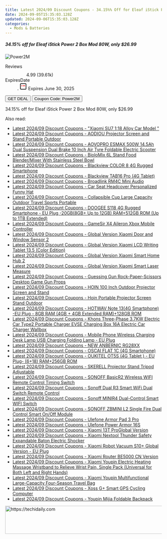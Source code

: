```yaml
---
title: Latest 2024/09 Discount Coupons - 34.15%% Off for Eleaf iStick Power 2 Box Mod 80W, only $26.99
date: 2024-09-05T15:35:03.128Z
updated: 2024-09-06T15:35:03.128Z
categories:
  - Mods & Batteries
---
```



<div class="max-w-4xl mx-auto grid grid-cols-1 lg:max-w-5xl lg:gap-x-20 lg:grid-cols-2">
  <div class="relative p-3 col-start-1 row-start-1 flex flex-col-reverse rounded-lg bg-gradient-to-t from-black/75 via-black/0 sm:bg-none sm:row-start-2 sm:p-0 lg:row-start-1">
    <h5 class="mt-1 text-lg font-semibold text-white sm:text-slate-900 md:text-2xl dark:sm:text-white">34.15% off for Eleaf iStick Power 2 Box Mod 80W, only $26.99</h5>
  </div>
  
  <div class="col-start-1 col-end-3 row-start-1 grid gap-4 sm:mb-6 sm:grid-cols-4 lg:col-start-2 lg:row-span-6 lg:row-end-6 lg:mb-0 lg:gap-6">
      <img src="https://static.shareasale.com/image/90958/deal/000000_1648192099578.png" onClick="javascript:window.open(decodeURIComponent('https%3A%2F%2Fwww.shareasale.com%2Fu.cfm%3Fd%3D894397%26m%3D90958%26u%3D4338022'), '_blank');void(0);" alt="Power2M" class="h-60 w-full rounded-lg object-cover sm:col-span-2 sm:h-52 lg:col-span-full" loading="lazy" />
    
  </div>
  <dl class="row-start-2 mt-4 flex items-center text-xs font-medium sm:row-start-3 sm:mt-1 md:mt-2.5 lg:row-start-2">
    <dt class="sr-only">Reviews</dt>
    <dd class="flex items-center text-indigo-600 dark:text-indigo-400">
      <svg width="24" height="24" fill="none" aria-hidden="true" class="mr-1 stroke-current dark:stroke-indigo-500">
        <path d="m12 5 2 5h5l-4 4 2.103 5L12 16l-5.103 3L9 14l-4-4h5l2-5Z" stroke-width="2" stroke-linecap="round" stroke-linejoin="round" />
      </svg>
      <span>4.99 <span class="font-normal text-slate-400">(39.61k)</span></span>
    </dd>
    <dt class="sr-only">ExpiresDate</dt>
    <dd class="flex items-center">
      <svg width="2" height="2" aria-hidden="true" fill="currentColor" class="mx-3 text-slate-300">
        <circle cx="1" cy="1" r="1" />
      </svg>
      <svg width="24" height="24" viewBox="0 0 24 24" fill="none" stroke="currentColor" stroke-width="2">
        <rect x="3" y="3" width="18" height="18" rx="2" fill="#fff" />
        <path d="M6 10L18 10" stroke="red" stroke-width="2" fill="none" />
        <path d="M10 6L10 18" stroke="#fff" stroke-width="2" fill="none" />
      </svg>
      Expires June 30, 2025    </dd>
  </dl>
  <div class="col-start-1 row-start-3 mt-4 self-center sm:col-start-2 sm:row-span-2 sm:row-start-2 sm:mt-0 lg:col-start-1 lg:row-start-3 lg:row-end-4 lg:mt-6">
    <button type="button" onClick="javascript:window.open(decodeURIComponent('https%3A%2F%2Fwww.shareasale.com%2Fu.cfm%3Fd%3D894397%26m%3D90958%26u%3D4338022'), '_blank');void(0);" class="rounded-lg bg-red-600 px-3 py-2 text-sm font-medium leading-6 text-white">GET DEAL</button>
    <button type="button" onClick="javascript:window.open(decodeURIComponent('https%3A%2F%2Fwww.shareasale.com%2Fu.cfm%3Fd%3D894397%26m%3D90958%26u%3D4338022'), '_blank');void(0);" class="border-dashed border-2 border-indigo-600 bg-green-100 text-sm leading-6 font-medium py-2 px-3 rounded-lg">Coupon Code: Power2M</button>
  </div>
  <p class="col-start-1 mt-4 text-sm leading-6 sm:col-span-2 lg:col-span-1 lg:row-start-4 lg:mt-6 dark:text-slate-400">
    34.15% off for Eleaf iStick Power 2 Box Mod 80W, only $26.99 
  </p>
</div>
<span class="atpl-alsoreadstyle">Also read:</span>
<div><ul>
<li><a href="https://coupons.techidaily.com/coupon-1117909-share-97331-sale/"><u>Latest 2024/09 Discount Coupons - "Xiaomi SU7 1:18 Alloy Car Model "</u></a></li>
<li><a href="https://coupons.techidaily.com/coupon-1117906-share-97331-sale/"><u>Latest 2024/09 Discount Coupons - AODIOU Projector Screen and Stand Portable Outdoor</u></a></li>
<li><a href="https://coupons.techidaily.com/coupon-1117897-share-97331-sale/"><u>Latest 2024/09 Discount Coupons - AOVOPRO ESMAX 500W 14.5Ah Dual Suspension Dual Brake 10 Inch Air Tyre Foldable Electric Scooter</u></a></li>
<li><a href="https://coupons.techidaily.com/coupon-1117900-share-97331-sale/"><u>Latest 2024/09 Discount Coupons - BioloMix 6L Stand Food Blender/Mixer With Stainless Steel Bowl</u></a></li>
<li><a href="https://coupons.techidaily.com/coupon-1117964-share-97331-sale/"><u>Latest 2024/09 Discount Coupons - Blackview COLOR 8 4G Rugged Smartphone</u></a></li>
<li><a href="https://coupons.techidaily.com/coupon-1117965-share-97331-sale/"><u>Latest 2024/09 Discount Coupons - Blackview TAB16 Pro (4G Tablet)</u></a></li>
<li><a href="https://coupons.techidaily.com/coupon-1117975-share-97331-sale/"><u>Latest 2024/09 Discount Coupons - Broadlink RM4C Mini Audio</u></a></li>
<li><a href="https://coupons.techidaily.com/coupon-1117972-share-97331-sale/"><u>Latest 2024/09 Discount Coupons - Car Seat Headcover Personalized Funny Hat</u></a></li>
<li><a href="https://coupons.techidaily.com/coupon-1117893-share-97331-sale/"><u>Latest 2024/09 Discount Coupons - Collapsible Cup Large Capacity Outdoor Travel Sports Portable</u></a></li>
<li><a href="https://coupons.techidaily.com/coupon-1117896-share-97331-sale/"><u>Latest 2024/09 Discount Coupons - DOOGEE S118 4G Rugged Smartphone - EU Plug -20GB(8GB+ Up to 12GB) RAM+512GB ROM (Up to 1TB Extended)</u></a></li>
<li><a href="https://coupons.techidaily.com/coupon-1117899-share-97331-sale/"><u>Latest 2024/09 Discount Coupons - GameSir X4 Aileron Xbox Mobile Controller</u></a></li>
<li><a href="https://coupons.techidaily.com/coupon-1117912-share-97331-sale/"><u>Latest 2024/09 Discount Coupons - Global Version Xiaomi Door and Window Sensor 2</u></a></li>
<li><a href="https://coupons.techidaily.com/coupon-1117910-share-97331-sale/"><u>Latest 2024/09 Discount Coupons - Global Version Xiaomi LCD Writing Tablet 13.5 (Color Edition)</u></a></li>
<li><a href="https://coupons.techidaily.com/coupon-1117913-share-97331-sale/"><u>Latest 2024/09 Discount Coupons - Global Version Xiaomi Smart Home Hub 2</u></a></li>
<li><a href="https://coupons.techidaily.com/coupon-1117911-share-97331-sale/"><u>Latest 2024/09 Discount Coupons - Global Version Xiaomi Smart Laser Measure</u></a></li>
<li><a href="https://coupons.techidaily.com/coupon-1117973-share-97331-sale/"><u>Latest 2024/09 Discount Coupons - Guessing Gun Rock-Paper-Scissors Desktop Game Gun Props</u></a></li>
<li><a href="https://coupons.techidaily.com/coupon-1117905-share-97331-sale/"><u>Latest 2024/09 Discount Coupons - HOIN 100 Inch Outdoor Projector Screen and Stand</u></a></li>
<li><a href="https://coupons.techidaily.com/coupon-1117907-share-97331-sale/"><u>Latest 2024/09 Discount Coupons - Hoin Portable Projector Screen Stand Outdoor</u></a></li>
<li><a href="https://coupons.techidaily.com/coupon-1117895-share-97331-sale/"><u>Latest 2024/09 Discount Coupons - HOTWAV Note 13(4G Smartphone) -EU Plug - 8GB RAM (4GB + 4GB Extended RAM)+128GB ROM</u></a></li>
<li><a href="https://coupons.techidaily.com/coupon-1117963-share-97331-sale/"><u>Latest 2024/09 Discount Coupons - Khons Three-Phase 3.7KW Electric Car Type2 Portable Charger EVSE Charging Box 16A Electric Car Charger Wallbox</u></a></li>
<li><a href="https://coupons.techidaily.com/coupon-1117892-share-97331-sale/"><u>Latest 2024/09 Discount Coupons - Mobile Phone Wireless Charging Desk Lamp USB Charging Folding Lamp - EU Plug</u></a></li>
<li><a href="https://coupons.techidaily.com/coupon-1117903-share-97331-sale/"><u>Latest 2024/09 Discount Coupons - NEW ANBERNIC RG28XX</u></a></li>
<li><a href="https://coupons.techidaily.com/coupon-1117966-share-97331-sale/"><u>Latest 2024/09 Discount Coupons - OSCAI FLAT 1C (4G Smartphone)</u></a></li>
<li><a href="https://coupons.techidaily.com/coupon-1117894-share-97331-sale/"><u>Latest 2024/09 Discount Coupons - OUKITEL OT5S (4G Tablet ) - EU Plug- (6+18) RAM+256GB ROM</u></a></li>
<li><a href="https://coupons.techidaily.com/coupon-1117904-share-97331-sale/"><u>Latest 2024/09 Discount Coupons - SKERELL Projector Stand Tripod Adjustable</u></a></li>
<li><a href="https://coupons.techidaily.com/coupon-1117978-share-97331-sale/"><u>Latest 2024/09 Discount Coupons - SONOFF BasicR2 Wireless WIFI Remote Control Timing Switch</u></a></li>
<li><a href="https://coupons.techidaily.com/coupon-1117979-share-97331-sale/"><u>Latest 2024/09 Discount Coupons - Sonoff Dual R3 Smart WiFi Dual Switch Remote Control</u></a></li>
<li><a href="https://coupons.techidaily.com/coupon-1117976-share-97331-sale/"><u>Latest 2024/09 Discount Coupons - Sonoff MINIR4 Dual-Control Smart WIFI Switch</u></a></li>
<li><a href="https://coupons.techidaily.com/coupon-1117977-share-97331-sale/"><u>Latest 2024/09 Discount Coupons - SONOFF ZBMINI L2 Single Fire Dual Control Smart On/Off Module</u></a></li>
<li><a href="https://coupons.techidaily.com/coupon-1117968-share-97331-sale/"><u>Latest 2024/09 Discount Coupons - Ulefone Armor Pad 3 Pro</u></a></li>
<li><a href="https://coupons.techidaily.com/coupon-1117967-share-97331-sale/"><u>Latest 2024/09 Discount Coupons - Ulefone Power Armor 16S</u></a></li>
<li><a href="https://coupons.techidaily.com/coupon-1117908-share-97331-sale/"><u>Latest 2024/09 Discount Coupons - Xiaomi 13T ProGlobal Version</u></a></li>
<li><a href="https://coupons.techidaily.com/coupon-1117974-share-97331-sale/"><u>Latest 2024/09 Discount Coupons - Xiaomi Nextool Thunder Safety Expandable Baton Electric Shocker</u></a></li>
<li><a href="https://coupons.techidaily.com/coupon-1117902-share-97331-sale/"><u>Latest 2024/09 Discount Coupons - Xiaomi Robot Vacuum S10+ Global Version - EU Plug</u></a></li>
<li><a href="https://coupons.techidaily.com/coupon-1117969-share-97331-sale/"><u>Latest 2024/09 Discount Coupons - Xiaomi Router BE5000 CN Version</u></a></li>
<li><a href="https://coupons.techidaily.com/coupon-1117971-share-97331-sale/"><u>Latest 2024/09 Discount Coupons - Xiaomi Youpin Electric Heating Massage Wristband to Relieve Wrist Pain, Single Pack (Universal for Both Left and Right Hands)</u></a></li>
<li><a href="https://coupons.techidaily.com/coupon-1117970-share-97331-sale/"><u>Latest 2024/09 Discount Coupons - Xiaomi Youpin Multifunctional Large-Capacity Four-Season Travel Bag</u></a></li>
<li><a href="https://coupons.techidaily.com/coupon-1117898-share-97331-sale/"><u>Latest 2024/09 Discount Coupons - Xoss G+ Smart GPS Cycling Computer</u></a></li>
<li><a href="https://coupons.techidaily.com/coupon-1117901-share-97331-sale/"><u>Latest 2024/09 Discount Coupons - Youpin Mijia Foldable Backpack</u></a></li>
</ul></div>

<ins class="adsbygoogle"
      style="display:block"
      data-ad-client="ca-pub-7571918770474297"
      data-ad-slot="8358498916"
      data-ad-format="auto"
      data-full-width-responsive="true"></ins>
<!-- affiliate ads begin -->
<a href="https://unicoeye.pxf.io/c/5597632/2134247/18498" target="_top" id="2134247">
  <img src="//a.impactradius-go.com/display-ad/18498-2134247" border="0" alt="https://techidaily.com" width="728" height="90"/>
</a>
<img height="0" width="0" src="https://unicoeye.pxf.io/i/5597632/2134247/18498" style="position:absolute;visibility:hidden;" border="0" />
<!-- affiliate ads end -->